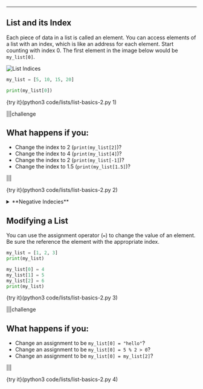 ---

## List and its Index

Each piece of data in a list is called an element. You can access elements of a list with an index, which is like an address for each element. Start counting with index 0. The first element in the image below would be `my_list[0]`.

![List Indices](.guides/images/list-and-index.png)

```python
my_list = [5, 10, 15, 20]

print(my_list[0])
```

{try it}(python3 code/lists/list-basics-2.py 1)

|||challenge
## What happens if you:
* Change the index to 2 (`print(my_list[2]`)?
* Change the index to 4 (`print(my_list[4]`)?
* Change the index to 2 (`print(my_list[-1]`)?
* Change the index to 1.5 (`print(my_list[1.5]`)?

|||

{try it}(python3 code/lists/list-basics-2.py 2) 

<details><summary>**Negative Indecies**</summary>Python allows you to use a negative number as an index. `-1` is the last element of the list, `-2` is the second to last, etc. It is possible to generate an error message with a negative index. Try the code above with `-5` as the index.</details>

## Modifying a List

You can use the assignment operator (`=`) to change the value of an element. Be sure the reference the element with the appropriate index.

```python
my_list = [1, 2, 3]
print(my_list)

my_list[0] = 4
my_list[1] = 5
my_list[2] = 6
print(my_list)
```

{try it}(python3 code/lists/list-basics-2.py 3)

|||challenge
## What happens if you:
* Change an assignment to be `my_list[0] = "hello"`?
* Change an assignment to be `my_list[0] = 5 % 2 > 0`?
* Change an assignment to be `my_list[0] = my_list[2]`?

|||

{try it}(python3 code/lists/list-basics-2.py 4)
